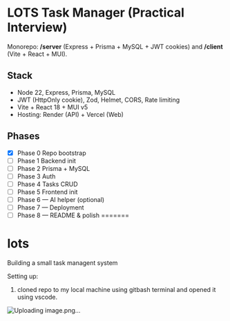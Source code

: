 ﻿# LOTS Task Manager (Practical Interview)

Monorepo: **/server** (Express + Prisma + MySQL + JWT cookies) and **/client** (Vite + React + MUI).

## Stack
- Node 22, Express, Prisma, MySQL
- JWT (HttpOnly cookie), Zod, Helmet, CORS, Rate limiting
- Vite + React 18 + MUI v5
- Hosting: Render (API) + Vercel (Web)

## Phases
- [x] Phase 0  Repo bootstrap
- [ ] Phase 1  Backend init
- [ ] Phase 2  Prisma + MySQL
- [ ] Phase 3  Auth
- [ ] Phase 4  Tasks CRUD
- [ ] Phase 5  Frontend init
- [ ] Phase 6 — AI helper (optional)
- [ ] Phase 7 — Deployment
- [ ] Phase 8 — README & polish
=======
# lots
Building a small task managent system


Setting up:
1. cloned repo to my local machine using gitbash terminal and opened it using vscode.

![Uploading image.png…]()

